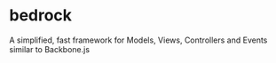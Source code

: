 bedrock
=======

A simplified, fast framework for Models, Views, Controllers and Events similar to Backbone.js
